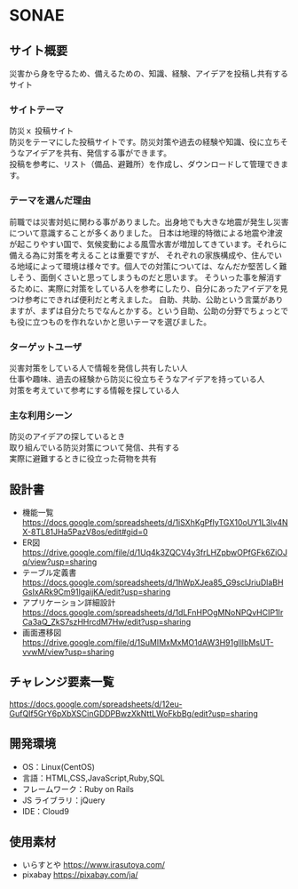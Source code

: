 # SONAE

## サイト概要

災害から身を守るため、備えるための、知識、経験、アイデアを投稿し共有するサイト

### サイトテーマ

防災ｘ 投稿サイト</br>
防災をテーマにした投稿サイトです。防災対策や過去の経験や知識、役に立ちそうなアイデアを共有、発信する事ができます。</br>
投稿を参考に、リスト（備品、避難所）を作成し、ダウンロードして管理できます。

### テーマを選んだ理由

前職では災害対処に関わる事がありました。出身地でも大きな地震が発生し災害について意識することが多くありました。
日本は地理的特徴による地震や津波が起こりやすい国で、気候変動による風雪水害が増加してきています。それらに備える為に対策を考えることは重要ですが、
それぞれの家族構成や、住んでいる地域によって環境は様々です。個人での対策については、なんだか堅苦しく難しそう、面倒くさいと思ってしまうものだと思います。
そういった事を解消するために、実際に対策をしている人を参考にしたり、自分にあったアイデアを見つけ参考にできれば便利だと考えました。
自助、共助、公助という言葉がありますが、まずは自分たちでなんとかする。という自助、公助の分野でちょっとでも役に立つものを作れないかと思いテーマを選びました。

### ターゲットユーザ

災害対策をしている人で情報を発信し共有したい人<br>
仕事や趣味、過去の経験から防災に役立ちそうなアイデアを持っている人<br>
対策を考えていて参考にする情報を探している人

### 主な利用シーン

防災のアイデアの探しているとき<br>
取り組んでいる防災対策について発信、共有する<br>
実際に避難するときに役立った荷物を共有

## 設計書

- 機能一覧  https://docs.google.com/spreadsheets/d/1iSXhKgPfIyTGX10oUY1L3Iv4NX-8TL81JHa5PazV8os/edit#gid=0
- ER図  https://drive.google.com/file/d/1Uq4k3ZQCV4y3frLHZpbwOPfGFk6ZiOJq/view?usp=sharing
- テーブル定義書  https://docs.google.com/spreadsheets/d/1hWpXJea85_G9sclJriuDlaBHGsIxARk9Cm91lgaijKA/edit?usp=sharing
- アプリケーション詳細設計  https://docs.google.com/spreadsheets/d/1dLFnHPOgMNoNPQvHCIP1IrCa3aQ_ZkS7szHHrcdM7Hw/edit?usp=sharing
- 画面遷移図　https://drive.google.com/file/d/1SuMIMxMxMO1dAW3H91gllIbMsUT-vvwM/view?usp=sharing

## チャレンジ要素一覧

https://docs.google.com/spreadsheets/d/12eu-GufQIf5GrY6pXbXSCinGDDPBwzXkNttLWoFkbBg/edit?usp=sharing

## 開発環境

- OS：Linux(CentOS)
- 言語：HTML,CSS,JavaScript,Ruby,SQL
- フレームワーク：Ruby on Rails
- JS ライブラリ：jQuery
- IDE：Cloud9

## 使用素材

- いらすとや https://www.irasutoya.com/
- pixabay https://pixabay.com/ja/

